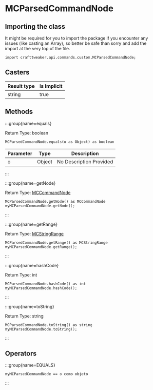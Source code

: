 # MCParsedCommandNode

## Importing the class

It might be required for you to import the package if you encounter any issues (like casting an Array), so better be safe than sorry and add the import at the very top of the file.
```zenscript
import crafttweaker.api.commands.custom.MCParsedCommandNode;
```


## Casters

| Result type | Is Implicit |
| ----------- | ----------- |
| string      | true        |

## Methods

:::group{name=equals}

Return Type: boolean

```zenscript
MCParsedCommandNode.equals(o as Object) as boolean
```

| Parameter | Type   | Description             |
| --------- | ------ | ----------------------- |
| o         | Object | No Description Provided |


:::

:::group{name=getNode}

Return Type: [MCCommandNode](/vanilla/api/commands/custom/MCCommandNode)

```zenscript
MCParsedCommandNode.getNode() as MCCommandNode
myMCParsedCommandNode.getNode();
```

:::

:::group{name=getRange}

Return Type: [MCStringRange](/vanilla/api/commands/custom/MCStringRange)

```zenscript
MCParsedCommandNode.getRange() as MCStringRange
myMCParsedCommandNode.getRange();
```

:::

:::group{name=hashCode}

Return Type: int

```zenscript
MCParsedCommandNode.hashCode() as int
myMCParsedCommandNode.hashCode();
```

:::

:::group{name=toString}

Return Type: string

```zenscript
MCParsedCommandNode.toString() as string
myMCParsedCommandNode.toString();
```

:::


## Operators

:::group{name=EQUALS}

```zenscript
myMCParsedCommandNode == o como objeto
```

:::


